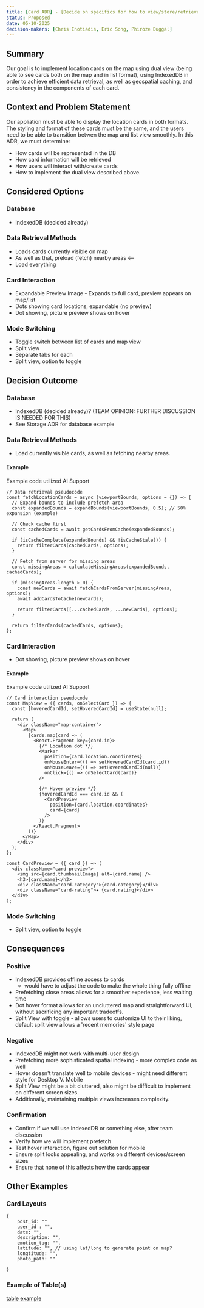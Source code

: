 ```yaml
---
title: [Card ADR] - [Decide on specifics for how to view/store/retrieve cards]
status: Proposed
date: 05-10-2025
decision-makers: [Chris Enotiadis, Eric Song, Phiroze Duggal]
---
```



## Summary
Our goal is to implement location cards on the map using dual view (being able to see cards both on the map and in list format), using IndexedDB in order to achieve efficient data retrieval, as well as geospatial caching, and consistency in the components of each card.

## Context and Problem Statement

Our appliation must be able to display the location cards in both formats. The styling and format of these cards must be the same, and the users need to be able to transition betwen the map and list view smoothly. In this ADR, we must determine:

- How cards will be represented in the DB
- How card information will be retrieved
- How users will interact with/create cards
- How to implement the dual view described above.

## Considered Options

### Database
- IndexedDB (decided already)

### Data Retrieval Methods
- Loads cards currently visible on map
- As well as that, preload (fetch) nearby areas <-- 
- Load everything

### Card Interaction
- Expandable Preview Image - Expands to full card, preview appears on map/list
- Dots showing card locations, expandable (no preview)
- Dot showing, picture preview shows on hover

### Mode Switching
- Toggle switch between list of cards and map view
- Split view 
- Separate tabs for each
- Split view, option to toggle

## Decision Outcome

### Database
- IndexedDB (decided already)? (TEAM OPINION: FURTHER DISCUSSION IS NEEDED FOR THIS)
- See Storage ADR for database example
  
### Data Retrieval Methods
- Load currently visible cards, as well as fetching nearby areas.

#### Example 

Example code utilized AI Support
```
// Data retrieval pseudocode
const fetchLocationCards = async (viewportBounds, options = {}) => {
  // Expand bounds to include prefetch area
  const expandedBounds = expandBounds(viewportBounds, 0.5); // 50% expansion (example)
  
  // Check cache first
  const cachedCards = await getCardsFromCache(expandedBounds);
  
  if (isCacheComplete(expandedBounds) && !isCacheStale()) {
    return filterCards(cachedCards, options);
  }
  
  // Fetch from server for missing areas
  const missingAreas = calculateMissingAreas(expandedBounds, cachedCards);
  
  if (missingAreas.length > 0) {
    const newCards = await fetchCardsFromServer(missingAreas, options);
    await addCardsToCache(newCards);
    
    return filterCards([...cachedCards, ...newCards], options);
  }
  
  return filterCards(cachedCards, options);
};
```


### Card Interaction
- Dot showing, picture preview shows on hover

#### Example

Example code utilized AI Support

```
// Card interaction pseudocode
const MapView = ({ cards, onSelectCard }) => {
  const [hoveredCardId, setHoveredCardId] = useState(null);
  
  return (
    <div className="map-container">
      <Map>
        {cards.map(card => (
          <React.Fragment key={card.id}>
            {/* Location dot */}
            <Marker 
              position={card.location.coordinates}
              onMouseEnter={() => setHoveredCardId(card.id)}
              onMouseLeave={() => setHoveredCardId(null)}
              onClick={() => onSelectCard(card)}
            />
            
            {/* Hover preview */}
            {hoveredCardId === card.id && (
              <CardPreview 
                position={card.location.coordinates}
                card={card}
              />
            )}
          </React.Fragment>
        ))}
      </Map>
    </div>
  );
};

const CardPreview = ({ card }) => (
  <div className="card-preview">
    <img src={card.thumbnailImage} alt={card.name} />
    <h3>{card.name}</h3>
    <div className="card-category">{card.category}</div>
    <div className="card-rating">★ {card.rating}</div>
  </div>
);
```



### Mode Switching
- Split view, option to toggle

## Consequences

### Positive
- IndexedDB provides offline access to cards
    - would have to adjust the code to make the whole thing fully offline   
- Prefetching close areas allows for a smoother experience, less waiting time
- Dot hover format allows for an uncluttered map and straightforward UI, without sacrificing any important tradeoffs.
- Split View with toggle - allows users to customize UI to their liking, default split view allows a 'recent memories' style page

### Negative
- IndexedDB might not work with multi-user design 
- Prefetching more sophisticated spatial indexing - more complex code as well
- Hover doesn't translate well to mobile devices - might need different style for Desktop V. Mobile
- Split View might be a bit cluttered, also might be difficult to implement on different screen sizes.
- Additionally, maintaining multiple views increases complexity.

### Confirmation
- Confirm if we will use IndexedDB or something else, after team discussion
- Verify how we will implement prefetch
- Test hover interaction, figure out solution for mobile
- Ensure split looks appealing, and works on different devices/screen sizes
- Ensure that none of this affects how the cards appear

## Other Examples

### Card Layouts

```
{
    post_id: ""
    user_id : "",
    date: "",
    description: "",
    emotion_tag: "",
    latitude: "", // using lat/long to generate point on map?
    longtitude: "",
    photo_path: ""
    
}

```

### Example of Table(s)

[table example](specs/adrs/all-decisions/team3_table.png)




